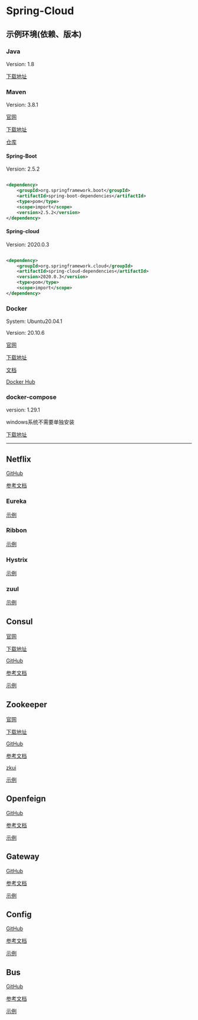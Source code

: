 # Spring-Cloud

## 示例环境(依赖、版本)

### Java

Version: 1.8

[下载地址](https://www.oracle.com/java/technologies/javase/javase-jdk8-downloads.html)

### Maven

Version: 3.8.1

[官网](https://maven.apache.org/)

[下载地址](https://maven.apache.org/download.cgi)

[仓库](https://mvnrepository.com/)

#### Spring-Boot

Version: 2.5.2

```xml

<dependency>
    <groupId>org.springframework.boot</groupId>
    <artifactId>spring-boot-dependencies</artifactId>
    <type>pom</type>
    <scope>import</scope>
    <version>2.5.2</version>
</dependency>
```

#### Spring-cloud

Version: 2020.0.3

```xml

<dependency>
    <groupId>org.springframework.cloud</groupId>
    <artifactId>spring-cloud-dependencies</artifactId>
    <version>2020.0.3</version>
    <type>pom</type>
    <scope>import</scope>
</dependency>
```

### Docker

System: Ubuntu20.04.1

Version: 20.10.6

[官网](https://www.docker.com/)

[下载地址](https://www.docker.com/products/docker-desktop)

[文档](https://docs.docker.com/)

[Docker Hub](https://hub.docker.com/)

### docker-compose

version: 1.29.1

windows系统不需要单独安装

[下载地址](https://github.com/docker/compose/releases)

---

## Netflix

[GitHub](https://github.com/spring-cloud/spring-cloud-netflix)

[参考文档](https://spring.io/projects/spring-cloud-netflix)

### Eureka

[示例](./netflix/eureka)

### Ribbon

[示例](./netflix/ribbon)

### Hystrix

[示例](./netflix/hystrix)

### zuul

[示例](./netflix/zuul)

## Consul

[官网](https://www.consul.io/)

[下载地址](https://www.consul.io/downloads)

[GitHub](https://github.com/spring-cloud/spring-cloud-consul)

[参考文档](https://spring.io/projects/spring-cloud-consul)

[示例](./consul)

## Zookeeper

[官网](https://zookeeper.apache.org/)

[下载地址](https://zookeeper.apache.org/releases.html#download)

[GitHub](https://github.com/spring-cloud/spring-cloud-zookeeper)

[参考文档](https://docs.spring.io/spring-cloud-zookeeper/docs/current/reference/html/)

[zkui](https://github.com/DeemOpen/zkui)

[示例](./zookeeper)

## Openfeign

[GitHub](https://github.com/spring-cloud/spring-cloud-openfeign)

[参考文档](https://docs.spring.io/spring-cloud-openfeign/docs/current/reference/html/)

[示例](./openfeign)

## Gateway

[GitHub](https://github.com/spring-cloud/spring-cloud-gateway)

[参考文档](https://docs.spring.io/spring-cloud-gateway/docs/current/reference/html/)

[示例](./gateway)

## Config

[GitHub](https://github.com/spring-cloud/spring-cloud-config)

[参考文档](https://docs.spring.io/spring-cloud-config/docs/current/reference/html/)

[示例](./config)

## Bus

[GitHub](https://github.com/spring-cloud/spring-cloud-bus)

[参考文档](https://docs.spring.io/spring-cloud-bus/docs/current/reference/html/)

[示例](./bus)

